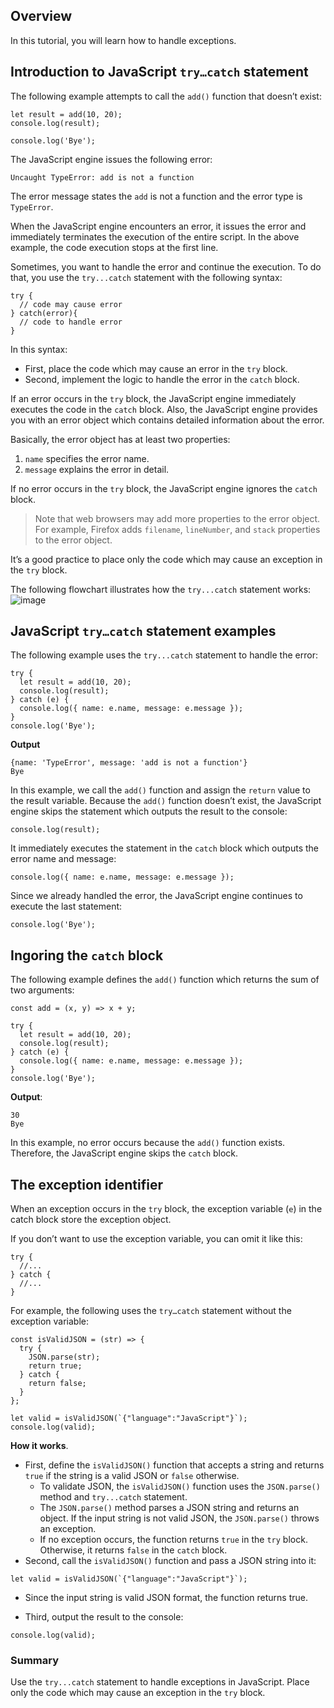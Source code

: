 ## Overview

In this tutorial, you will learn how to handle exceptions.

## Introduction to JavaScript ```try…catch``` statement

The following example attempts to call the ```add()``` function that doesn’t exist:

```
let result = add(10, 20);
console.log(result);

console.log('Bye');
```

The JavaScript engine issues the following error:

```
Uncaught TypeError: add is not a function
```
The error message states the ```add``` is not a function and the error type is ```TypeError```.

When the JavaScript engine encounters an error, it issues the error and immediately terminates the execution of the entire script. In the above example, the code execution stops at the first line.

Sometimes, you want to handle the error and continue the execution. To do that, you use the ```try...catch``` statement with the following syntax:

```
try {
  // code may cause error
} catch(error){
  // code to handle error
}
```
In this syntax:

  - First, place the code which may cause an error in the ```try``` block.
  - Second, implement the logic to handle the error in the ```catch``` block.

If an error occurs in the ```try``` block, the JavaScript engine immediately executes the code in the ```catch``` block. Also, the JavaScript engine provides you with an error object which contains detailed information about the error.

Basically, the error object has at least two properties:

  1. ```name``` specifies the error name.
  2. ```message``` explains the error in detail.

If no error occurs in the ```try``` block, the JavaScript engine ignores the ```catch``` block.

> Note that web browsers may add more properties to the error object. For example, Firefox adds ```filename```, ```lineNumber```, and ```stack``` properties to the error object.

It’s a good practice to place only the code which may cause an exception in the ```try``` block.

The following flowchart illustrates how the ```try...catch``` statement works:
![image](https://user-images.githubusercontent.com/47826697/168500816-845dde72-deb8-4cb7-97b1-c9e5e46e23f2.png)

## JavaScript ```try…catch``` statement examples

The following example uses the ```try...catch``` statement to handle the error:

```
try {
  let result = add(10, 20);
  console.log(result);
} catch (e) {
  console.log({ name: e.name, message: e.message });
}
console.log('Bye');
```
**Output**

```
{name: 'TypeError', message: 'add is not a function'}
Bye
```
In this example, we call the ```add()``` function and assign the ```return``` value to the result variable. Because the ```add()``` function doesn’t exist, the JavaScript engine skips the statement which outputs the result to the console:

```
console.log(result);
```
It immediately executes the statement in the ```catch``` block which outputs the error name and message:

```
console.log({ name: e.name, message: e.message });
```
Since we already handled the error, the JavaScript engine continues to execute the last statement:

```
console.log('Bye');
```
## Ingoring the ```catch``` block

The following example defines the ```add()``` function which returns the sum of two arguments:

```
const add = (x, y) => x + y;

try {
  let result = add(10, 20);
  console.log(result);
} catch (e) {
  console.log({ name: e.name, message: e.message });
}
console.log('Bye');
```
**Output**:

```
30
Bye
```
In this example, no error occurs because the ```add()``` function exists. Therefore, the JavaScript engine skips the ```catch``` block.

## The exception identifier

When an exception occurs in the ```try``` block, the exception variable (```e```) in the catch block store the exception object.

If you don’t want to use the exception variable, you can omit it like this:

```
try {
  //...
} catch {
  //...
}
```
For example, the following uses the ```try…catch``` statement without the exception variable:

```
const isValidJSON = (str) => {
  try {
    JSON.parse(str);
    return true;
  } catch {
    return false;
  }
};

let valid = isValidJSON(`{"language":"JavaScript"}`);
console.log(valid);
```
**How it works**.

  - First, define the ```isValidJSON()``` function that accepts a string and returns ```true``` if the string is a valid JSON or ```false``` otherwise.
    - To validate JSON, the ```isValidJSON()``` function uses the ```JSON.parse()``` method and ```try...catch``` statement.
    - The ```JSON.parse()``` method parses a JSON string and returns an object. If the input string is not valid JSON, the ```JSON.parse()``` throws an exception.
    - If no exception occurs, the function returns ```true``` in the ```try``` block. Otherwise, it returns ```false``` in the ```catch``` block.
  - Second, call the ```isValidJSON()``` function and pass a JSON string into it:
```
let valid = isValidJSON(`{"language":"JavaScript"}`);
```
   - Since the input string is valid JSON format, the function returns true.

  - Third, output the result to the console:

```
console.log(valid);
```
### Summary

Use the ```try...catch``` statement to handle exceptions in JavaScript.
Place only the code which may cause an exception in the ```try``` block.
